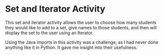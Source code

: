 # Set and Iterator Activity
This set and iterator activity allows the user to choose how many students they would like to add to a set, give names to those students, and then will display
the set to the user using an Iterator.

Using the Java imports in this activity was a challenge, as I had never done anything like it in Python. It gave me insight into their usefulness.
